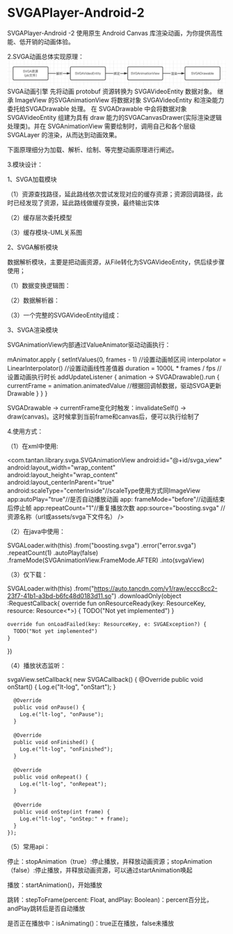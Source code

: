 # SVGAPlayer-Android-2

SVGAPlayer-Android -2 使用原生 Android Canvas 库渲染动画，为你提供高性能、低开销的动画体验。

2.SVGA动画总体实现原理：
![Image text](https://raw.githubusercontent.com/freeutopia/SVGAPlayer-Android-2/main/images/1.png?token=GHSAT0AAAAAABZAZ7YO4RU3SYK5MXMTARBGY2BFVGA)
SVGA动画引擎 先将动画 protobuf 资源转换为 SVGAVideoEntity 数据对象。 继承 ImageView 的SVGAnimationView 将数据对象
SVGAVideoEntity 和渲染能力委托给SVGADrawable 处理。 在 SVGADrawable 中会将数据对象 SVGAVideoEntity 组建为具有 draw
能力的SVGACanvasDrawer(实际渲染逻辑处理类)。并在 SVGAnimationView 需要绘制时，调用自己和各个层级SVGALayer 的渲染，从而达到动画效果。

下面原理细分为加载、解析、绘制、等完整动画原理进行阐述。

3.模块设计：

1、SVGA加载模块

（1）资源查找路径，延此路线依次尝试发现对应的缓存资源；资源回调路径，此时已经发现了资源，延此路线做缓存变换，最终输出实体

（2）缓存层次委托模型

（3）缓存模块-UML关系图

2、SVGA解析模块

数据解析模块，主要是把动画资源，从File转化为SVGAVideoEntity，供后续步骤使用；

（1）数据变换逻辑图：

（2）数据解析器：

（3）一个完整的SVGAVideoEntity组成：

3、SVGA渲染模块

SVGAnimationView内部通过ValueAnimator驱动动画执行：

mAnimator.apply { setIntValues(0, frames - 1)          //设置动画帧区间 interpolator = LinearInterpolator()
//设置动画线性差值器 duration = 1000L * frames / fps //设置动画执行时长 addUpdateListener { animation ->
SVGADrawable().run { currentFrame = animation.animatedValue //根据回调帧数据，驱动SVGA更新Drawable } } }

SVGADrawable → currentFrame变化时触发：invalidateSelf() → draw(canvas)。这时候拿到当前frame和canvas后，便可以执行绘制了

4.使用方式：

（1）在xml中使用:

<com.tantan.library.svga.SVGAnimationView android:id="@+id/svga_view"
android:layout_width="wrap_content"
android:layout_height="wrap_content"
android:layout_centerInParent="true"
android:scaleType="centerInside"//scaleType使用方式同ImageView app:autoPlay="true"//是否自动播放动画 app:
frameMode="before"//动画结束后停止帧 app:repeatCount="1"//重复播放次数 app:source="boosting.svga"
//资源名称（url或assets/svga下文件名） />

（2）在java中使用：

SVGALoader.with(this)
.from("boosting.svga")
.error("error.svga")
.repeatCount(1)
.autoPlay(false)
.frameMode(SVGAnimationView.FrameMode.AFTER)
.into(svgaView)

（3）仅下载：

SVGALoader.with(this)
.from("https://auto.tancdn.com/v1/raw/eccc8cc2-23f7-41b1-a3bd-b6fc48d0183d11.so")
.downloadOnly(object :RequestCallback{ override fun onResourceReady(key: ResourceKey, resource:
Resource<*>) { TODO("Not yet implemented")
}

    override fun onLoadFailed(key: ResourceKey, e: SVGAException?) {
      TODO("Not yet implemented")
    }

})

（4）播放状态监听：

svgaView.setCallback(
new SVGACallback() { @Override public void onStart() { Log.e("lt-log", "onStart"); }

      @Override
      public void onPause() {
        Log.e("lt-log", "onPause");
      }

      @Override
      public void onFinished() {
        Log.e("lt-log", "onFinished");
      }

      @Override
      public void onRepeat() {
        Log.e("lt-log", "onRepeat");
      }

      @Override
      public void onStep(int frame) {
        Log.e("lt-log", "onStep:" + frame);
      }
    });

（5）常用api：

停止：stopAnimation（true）:停止播放，并释放动画资源；stopAnimation（false）:停止播放，并释放动画资源，可以通过startAnimation唤起

播放：startAnimation()，开始播放

跳转：stepToFrame(percent: Float, andPlay: Boolean)：percent百分比，andPlay跳转后是否自动播放

是否正在播放中：isAnimating()：true正在播放，false未播放
